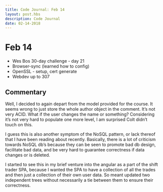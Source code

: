 ```yaml
---
title: Code Journal: Feb 14
layout: post.hbs
description: Code Journal
date: 02-14-2018
---
```

# Feb 14

- Wes Bos 30-day challenge - day 21
- Browser-sync (learned how to config)
- OpenSSL - setup, cert generate
- Webdev up to 307

## Commentary

Well, I decided to again depart from the model provided for the course.  It seems wrong to just store the whole author object in the comment.  It’s not very ACID.  What if the user changes the name or something? Considering it’s not very hard to populate one more level, I am surprised Colt didn’t touch on this.

I guess this is also another symptom of the NoSQL pattern, or lack thereof that I have been reading about recently.  Basically, there is a lot of criticism towards NoSQL db’s because they can be seen to promote bad db design, facilitate bad data, and be very hard to guarantee correctness if data changes or is deleted.

I started to see this in my brief venture into the angular as a part of the shift trader SPA, because I wanted the SPA to have a collection of all the trades and then just a collection of their own user data.  So meant updated two independent trees without necessarily a tie between them to ensure their correctness.